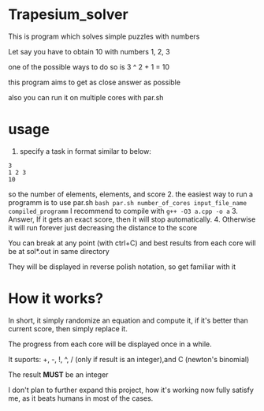 # Trapesium_solver
This is program which solves simple puzzles with numbers


Let say you have to obtain 10 with numbers 1, 2, 3

one of the possible ways to do so is 3 ^ 2 + 1 = 10

this program aims to get as close answer as possible

also you can run it on multiple cores with par.sh 


# usage
1. specify a task in format similar to below:
``` 
3
1 2 3
10 
``` 
so the number of elements, elements, and score
2. the easiest way to run a programm is to use par.sh
``` bash par.sh number_of_cores input_file_name compiled_programm ```
  I recommend to compile with ``` g++ -O3 a.cpp -o a ```
3. Answer, If it gets an exact score, then it will stop automatically. 
4. 
  Otherwise it will run forever just decreasing the distance to the score 
  
  You can break at any point (with ctrl+C) and best results from each core will be at sol*.out in same directory
  
  They will be displayed in reverse polish notation, so get familiar with it
  
  
 # How it works?
  In short, it simply randomize an equation and compute it, if it's better than current score, then simply replace it. 
  
  The progress from each core will be displayed once in a while. 
  
  It suports: +, -, !, ^, / (only if result is an integer),and C (newton's binomial)
  
  The result **MUST** be an integer
  
  I don't plan to further expand this project, how it's working now fully satisfy me, as it beats humans in most of the cases.

